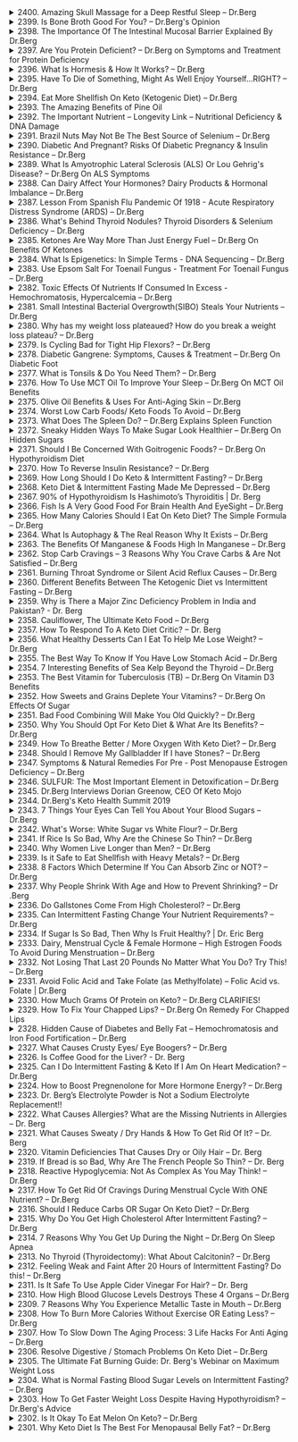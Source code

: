 <details>
<summary>2400. Amazing Skull Massage for a Deep Restful Sleep – Dr.Berg</summary><br>

<a href="https://www.youtube.com/watch?v=b5zqs2ciYHU" target="_blank">
    <img src="https://img.youtube.com/vi/b5zqs2ciYHU/maxresdefault.jpg" alt="[Youtube]" width="200">
</a>



</details>

<details>
<summary>2399. Is Bone Broth Good For You? – Dr.Berg's Opinion</summary><br>

<a href="https://www.youtube.com/watch?v=8ijINiL4H64" target="_blank">
    <img src="https://img.youtube.com/vi/8ijINiL4H64/maxresdefault.jpg" alt="[Youtube]" width="200">
</a>



</details>

<details>
<summary>2398. The Importance Of The Intestinal Mucosal Barrier Explained By Dr.Berg</summary><br>

<a href="https://www.youtube.com/watch?v=F2vorUSe_Fo" target="_blank">
    <img src="https://img.youtube.com/vi/F2vorUSe_Fo/maxresdefault.jpg" alt="[Youtube]" width="200">
</a>



</details>

<details>
<summary>2397. Are You Protein Deficient? – Dr.Berg on Symptoms and Treatment for Protein Deficiency</summary><br>

<a href="https://www.youtube.com/watch?v=ZHfzcBy52Hw" target="_blank">
    <img src="https://img.youtube.com/vi/ZHfzcBy52Hw/maxresdefault.jpg" alt="[Youtube]" width="200">
</a>



</details>

<details>
<summary>2396. What Is Hormesis & How It Works? – Dr.Berg</summary><br>

<a href="https://www.youtube.com/watch?v=jOfcpsXpFgA" target="_blank">
    <img src="https://img.youtube.com/vi/jOfcpsXpFgA/maxresdefault.jpg" alt="[Youtube]" width="200">
</a>



</details>

<details>
<summary>2395. Have To Die of Something, Might As Well Enjoy Yourself...RIGHT? – Dr.Berg</summary><br>

<a href="https://www.youtube.com/watch?v=j3T6fkDH8q4" target="_blank">
    <img src="https://img.youtube.com/vi/j3T6fkDH8q4/maxresdefault.jpg" alt="[Youtube]" width="200">
</a>



</details>

<details>
<summary>2394. Eat More Shellfish On Keto (Ketogenic Diet) – Dr.Berg</summary><br>

<a href="https://www.youtube.com/watch?v=aBtS7_5l75A" target="_blank">
    <img src="https://img.youtube.com/vi/aBtS7_5l75A/maxresdefault.jpg" alt="[Youtube]" width="200">
</a>



</details>

<details>
<summary>2393. The Amazing Benefits of Pine Oil</summary><br>

<a href="https://www.youtube.com/watch?v=ONisoHrkPw8" target="_blank">
    <img src="https://img.youtube.com/vi/ONisoHrkPw8/maxresdefault.jpg" alt="[Youtube]" width="200">
</a>



</details>

<details>
<summary>2392. The Important Nutrient – Longevity Link – Nutritional Deficiency & DNA Damage</summary><br>

<a href="https://www.youtube.com/watch?v=MP79H8npMG0" target="_blank">
    <img src="https://img.youtube.com/vi/MP79H8npMG0/maxresdefault.jpg" alt="[Youtube]" width="200">
</a>



</details>

<details>
<summary>2391. Brazil Nuts May Not Be The Best Source of Selenium – Dr.Berg</summary><br>

<a href="https://www.youtube.com/watch?v=JQXgAMkv1EE" target="_blank">
    <img src="https://img.youtube.com/vi/JQXgAMkv1EE/maxresdefault.jpg" alt="[Youtube]" width="200">
</a>



</details>

<details>
<summary>2390. Diabetic And Pregnant? Risks Of Diabetic Pregnancy & Insulin Resistance – Dr.Berg</summary><br>

<a href="https://www.youtube.com/watch?v=szcdGeKyM_U" target="_blank">
    <img src="https://img.youtube.com/vi/szcdGeKyM_U/maxresdefault.jpg" alt="[Youtube]" width="200">
</a>



</details>

<details>
<summary>2389. What Is Amyotrophic Lateral Sclerosis (ALS) Or Lou Gehrig's Disease? – Dr.Berg On ALS Symptoms</summary><br>

<a href="https://www.youtube.com/watch?v=shxB16oL3qo" target="_blank">
    <img src="https://img.youtube.com/vi/shxB16oL3qo/maxresdefault.jpg" alt="[Youtube]" width="200">
</a>



</details>

<details>
<summary>2388. Can Dairy Affect Your Hormones? Dairy Products & Hormonal Imbalance – Dr.Berg</summary><br>

<a href="https://www.youtube.com/watch?v=D7kAqIzTCXA" target="_blank">
    <img src="https://img.youtube.com/vi/D7kAqIzTCXA/maxresdefault.jpg" alt="[Youtube]" width="200">
</a>



</details>

<details>
<summary>2387. Lesson From Spanish Flu Pandemic Of 1918 - Acute Respiratory Distress Syndrome (ARDS) – Dr.Berg</summary><br>

<a href="https://www.youtube.com/watch?v=ZyrcYVH6qtU" target="_blank">
    <img src="https://img.youtube.com/vi/ZyrcYVH6qtU/maxresdefault.jpg" alt="[Youtube]" width="200">
</a>



</details>

<details>
<summary>2386. What's Behind Thyroid Nodules? Thyroid Disorders & Selenium Deficiency – Dr.Berg</summary><br>

<a href="https://www.youtube.com/watch?v=DMi1o9KPqxc" target="_blank">
    <img src="https://img.youtube.com/vi/DMi1o9KPqxc/maxresdefault.jpg" alt="[Youtube]" width="200">
</a>



</details>

<details>
<summary>2385. Ketones Are Way More Than Just Energy Fuel – Dr.Berg On Benefits Of Ketones</summary><br>

<a href="https://www.youtube.com/watch?v=b9G7wR6BRuE" target="_blank">
    <img src="https://img.youtube.com/vi/b9G7wR6BRuE/maxresdefault.jpg" alt="[Youtube]" width="200">
</a>



</details>

<details>
<summary>2384. What Is Epigenetics: In Simple Terms - DNA Sequencing – Dr.Berg</summary><br>

<a href="https://www.youtube.com/watch?v=g12kIu9jrIk" target="_blank">
    <img src="https://img.youtube.com/vi/g12kIu9jrIk/maxresdefault.jpg" alt="[Youtube]" width="200">
</a>



</details>

<details>
<summary>2383. Use Epsom Salt For Toenail Fungus - Treatment For Toenail Fungus – Dr.Berg</summary><br>

<a href="https://www.youtube.com/watch?v=ybWe5N4vCYg" target="_blank">
    <img src="https://img.youtube.com/vi/ybWe5N4vCYg/maxresdefault.jpg" alt="[Youtube]" width="200">
</a>



</details>

<details>
<summary>2382. Toxic Effects Of Nutrients If Consumed In Excess - Hemochromatosis, Hypercalcemia – Dr.Berg</summary><br>

<a href="https://www.youtube.com/watch?v=pA8L4H7MnLw" target="_blank">
    <img src="https://img.youtube.com/vi/pA8L4H7MnLw/maxresdefault.jpg" alt="[Youtube]" width="200">
</a>



</details>

<details>
<summary>2381. Small Intestinal Bacterial Overgrowth(SIBO) Steals Your Nutrients – Dr.Berg</summary><br>

<a href="https://www.youtube.com/watch?v=fOIjbB27enE" target="_blank">
    <img src="https://img.youtube.com/vi/fOIjbB27enE/maxresdefault.jpg" alt="[Youtube]" width="200">
</a>



</details>

<details>
<summary>2380. Why has my weight loss plateaued? How do you break a weight loss plateau? – Dr.Berg</summary><br>

<a href="https://www.youtube.com/watch?v=A8FWRkpbCVI" target="_blank">
    <img src="https://img.youtube.com/vi/A8FWRkpbCVI/maxresdefault.jpg" alt="[Youtube]" width="200">
</a>



</details>

<details>
<summary>2379. Is Cycling Bad for Tight Hip Flexors? – Dr.Berg</summary><br>

<a href="https://www.youtube.com/watch?v=mAv0SkpJdRA" target="_blank">
    <img src="https://img.youtube.com/vi/mAv0SkpJdRA/maxresdefault.jpg" alt="[Youtube]" width="200">
</a>



</details>

<details>
<summary>2378. Diabetic Gangrene: Symptoms, Causes & Treatment – Dr.Berg On Diabetic Foot</summary><br>

<a href="https://www.youtube.com/watch?v=_HmRSMINhiM" target="_blank">
    <img src="https://img.youtube.com/vi/_HmRSMINhiM/maxresdefault.jpg" alt="[Youtube]" width="200">
</a>



</details>

<details>
<summary>2377. What is Tonsils & Do You Need Them? – Dr.Berg</summary><br>

<a href="https://www.youtube.com/watch?v=d_igjDskDZI" target="_blank">
    <img src="https://img.youtube.com/vi/d_igjDskDZI/maxresdefault.jpg" alt="[Youtube]" width="200">
</a>



</details>

<details>
<summary>2376. How To Use MCT Oil To Improve Your Sleep – Dr.Berg On MCT Oil Benefits</summary><br>

<a href="https://www.youtube.com/watch?v=irGVyiQNn_Y" target="_blank">
    <img src="https://img.youtube.com/vi/irGVyiQNn_Y/maxresdefault.jpg" alt="[Youtube]" width="200">
</a>



</details>

<details>
<summary>2375. Olive Oil Benefits & Uses For  Anti-Aging Skin – Dr.Berg</summary><br>

<a href="https://www.youtube.com/watch?v=ZaVGvytCB9w" target="_blank">
    <img src="https://img.youtube.com/vi/ZaVGvytCB9w/maxresdefault.jpg" alt="[Youtube]" width="200">
</a>



</details>

<details>
<summary>2374. Worst Low Carb Foods/ Keto Foods To Avoid – Dr.Berg</summary><br>

<a href="https://www.youtube.com/watch?v=3iG8RYyumYE" target="_blank">
    <img src="https://img.youtube.com/vi/3iG8RYyumYE/maxresdefault.jpg" alt="[Youtube]" width="200">
</a>



</details>

<details>
<summary>2373. What Does The Spleen Do? – Dr.Berg Explains Spleen Function</summary><br>

<a href="https://www.youtube.com/watch?v=kiXbC0L-e4g" target="_blank">
    <img src="https://img.youtube.com/vi/kiXbC0L-e4g/maxresdefault.jpg" alt="[Youtube]" width="200">
</a>



</details>

<details>
<summary>2372. Sneaky Hidden Ways To Make Sugar Look Healthier – Dr.Berg On Hidden Sugars</summary><br>

<a href="https://www.youtube.com/watch?v=d66BlatRA38" target="_blank">
    <img src="https://img.youtube.com/vi/d66BlatRA38/maxresdefault.jpg" alt="[Youtube]" width="200">
</a>



</details>

<details>
<summary>2371. Should I Be Concerned With Goitrogenic Foods? – Dr.Berg On Hypothyroidism Diet</summary><br>

<a href="https://www.youtube.com/watch?v=JHJkdadTxDc" target="_blank">
    <img src="https://img.youtube.com/vi/JHJkdadTxDc/maxresdefault.jpg" alt="[Youtube]" width="200">
</a>



</details>

<details>
<summary>2370. How To Reverse Insulin Resistance? – Dr.Berg</summary><br>

<a href="https://www.youtube.com/watch?v=cUXSPIi5mE0" target="_blank">
    <img src="https://img.youtube.com/vi/cUXSPIi5mE0/maxresdefault.jpg" alt="[Youtube]" width="200">
</a>



</details>

<details>
<summary>2369. How Long Should I Do Keto & Intermittent Fasting? – Dr.Berg</summary><br>

<a href="https://www.youtube.com/watch?v=zLB9SaE5xMM" target="_blank">
    <img src="https://img.youtube.com/vi/zLB9SaE5xMM/maxresdefault.jpg" alt="[Youtube]" width="200">
</a>



</details>

<details>
<summary>2368. Keto Diet & Intermittent Fasting Made Me Depressed – Dr.Berg</summary><br>

<a href="https://www.youtube.com/watch?v=mU9MIGf3GiY" target="_blank">
    <img src="https://img.youtube.com/vi/mU9MIGf3GiY/maxresdefault.jpg" alt="[Youtube]" width="200">
</a>



</details>

<details>
<summary>2367. 90% of Hypothyroidism Is Hashimoto’s Thyroiditis | Dr. Berg</summary><br>

<a href="https://www.youtube.com/watch?v=rvUthITs4oI" target="_blank">
    <img src="https://img.youtube.com/vi/rvUthITs4oI/maxresdefault.jpg" alt="[Youtube]" width="200">
</a>



</details>

<details>
<summary>2366. Fish Is A Very Good Food For Brain Health And EyeSight – Dr.Berg</summary><br>

<a href="https://www.youtube.com/watch?v=G6PopifKHDE" target="_blank">
    <img src="https://img.youtube.com/vi/G6PopifKHDE/maxresdefault.jpg" alt="[Youtube]" width="200">
</a>



</details>

<details>
<summary>2365. How Many Calories Should I Eat On Keto Diet? The Simple Formula – Dr.Berg</summary><br>

<a href="https://www.youtube.com/watch?v=a-4GsqS99zc" target="_blank">
    <img src="https://img.youtube.com/vi/a-4GsqS99zc/maxresdefault.jpg" alt="[Youtube]" width="200">
</a>



</details>

<details>
<summary>2364. What Is Autophagy & The Real Reason Why It Exists – Dr.Berg</summary><br>

<a href="https://www.youtube.com/watch?v=tf8sSome1lE" target="_blank">
    <img src="https://img.youtube.com/vi/tf8sSome1lE/maxresdefault.jpg" alt="[Youtube]" width="200">
</a>



</details>

<details>
<summary>2363. The Benefits Of Manganese & Foods High In Manganese – Dr.Berg</summary><br>

<a href="https://www.youtube.com/watch?v=gsifREzstI4" target="_blank">
    <img src="https://img.youtube.com/vi/gsifREzstI4/maxresdefault.jpg" alt="[Youtube]" width="200">
</a>



</details>

<details>
<summary>2362. Stop Carb Cravings – 3 Reasons Why You Crave Carbs & Are Not Satisfied – Dr.Berg</summary><br>

<a href="https://www.youtube.com/watch?v=ZGY2ASJ2NSM" target="_blank">
    <img src="https://img.youtube.com/vi/ZGY2ASJ2NSM/maxresdefault.jpg" alt="[Youtube]" width="200">
</a>



</details>

<details>
<summary>2361. Burning Throat Syndrome or Silent Acid Reflux Causes – Dr.Berg</summary><br>

<a href="https://www.youtube.com/watch?v=hzC95NphH5w" target="_blank">
    <img src="https://img.youtube.com/vi/hzC95NphH5w/maxresdefault.jpg" alt="[Youtube]" width="200">
</a>



</details>

<details>
<summary>2360. Different Benefits Between The Ketogenic Diet vs Intermittent Fasting – Dr.Berg</summary><br>

<a href="https://www.youtube.com/watch?v=LQXfEFGtsw4" target="_blank">
    <img src="https://img.youtube.com/vi/LQXfEFGtsw4/maxresdefault.jpg" alt="[Youtube]" width="200">
</a>



</details>

<details>
<summary>2359. Why is There a Major Zinc Deficiency Problem in India and Pakistan? - Dr. Berg</summary><br>

<a href="https://www.youtube.com/watch?v=h93KKivvIPM" target="_blank">
    <img src="https://img.youtube.com/vi/h93KKivvIPM/maxresdefault.jpg" alt="[Youtube]" width="200">
</a>



</details>

<details>
<summary>2358. Cauliflower, The Ultimate Keto Food – Dr.Berg</summary><br>

<a href="https://www.youtube.com/watch?v=yZlwJsrFiDc" target="_blank">
    <img src="https://img.youtube.com/vi/yZlwJsrFiDc/maxresdefault.jpg" alt="[Youtube]" width="200">
</a>



</details>

<details>
<summary>2357. How To Respond To A Keto Diet Critic? – Dr. Berg</summary><br>

<a href="https://www.youtube.com/watch?v=UOwC9ASVTAM" target="_blank">
    <img src="https://img.youtube.com/vi/UOwC9ASVTAM/maxresdefault.jpg" alt="[Youtube]" width="200">
</a>



</details>

<details>
<summary>2356. What Healthy Desserts Can I Eat To Help Me Lose Weight? – Dr.Berg</summary><br>

<a href="https://www.youtube.com/watch?v=F7qquUNM2Zw" target="_blank">
    <img src="https://img.youtube.com/vi/F7qquUNM2Zw/maxresdefault.jpg" alt="[Youtube]" width="200">
</a>



</details>

<details>
<summary>2355. The Best Way To Know If You Have Low Stomach Acid – Dr.Berg</summary><br>

<a href="https://www.youtube.com/watch?v=OxZBvKr-3x8" target="_blank">
    <img src="https://img.youtube.com/vi/OxZBvKr-3x8/maxresdefault.jpg" alt="[Youtube]" width="200">
</a>



</details>

<details>
<summary>2354. 7 Interesting Benefits of Sea Kelp Beyond the Thyroid – Dr.Berg</summary><br>

<a href="https://www.youtube.com/watch?v=9_uzE0-XR0E" target="_blank">
    <img src="https://img.youtube.com/vi/9_uzE0-XR0E/maxresdefault.jpg" alt="[Youtube]" width="200">
</a>



</details>

<details>
<summary>2353. The Best Vitamin for Tuberculosis (TB) – Dr.Berg On Vitamin D3 Benefits</summary><br>

<a href="https://www.youtube.com/watch?v=OWnUiSuVgj8" target="_blank">
    <img src="https://img.youtube.com/vi/OWnUiSuVgj8/maxresdefault.jpg" alt="[Youtube]" width="200">
</a>



</details>

<details>
<summary>2352. How Sweets and Grains Deplete Your Vitamins? – Dr.Berg On Effects Of Sugar</summary><br>

<a href="https://www.youtube.com/watch?v=jsag0FWSClw" target="_blank">
    <img src="https://img.youtube.com/vi/jsag0FWSClw/maxresdefault.jpg" alt="[Youtube]" width="200">
</a>



</details>

<details>
<summary>2351. Bad Food Combining Will Make You Old Quickly? – Dr.Berg</summary><br>

<a href="https://www.youtube.com/watch?v=wkPPUYOW8HE" target="_blank">
    <img src="https://img.youtube.com/vi/wkPPUYOW8HE/maxresdefault.jpg" alt="[Youtube]" width="200">
</a>



</details>

<details>
<summary>2350. Why You Should Opt For Keto Diet & What Are Its Benefits? – Dr.Berg</summary><br>

<a href="https://www.youtube.com/watch?v=iQTvvqFp7IU" target="_blank">
    <img src="https://img.youtube.com/vi/iQTvvqFp7IU/maxresdefault.jpg" alt="[Youtube]" width="200">
</a>



</details>

<details>
<summary>2349. How To Breathe Better / More Oxygen With Keto Diet? – Dr.Berg</summary><br>

<a href="https://www.youtube.com/watch?v=uS8rt6VNr50" target="_blank">
    <img src="https://img.youtube.com/vi/uS8rt6VNr50/maxresdefault.jpg" alt="[Youtube]" width="200">
</a>



</details>

<details>
<summary>2348. Should I Remove My Gallbladder If I have Stones? – Dr.Berg</summary><br>

<a href="https://www.youtube.com/watch?v=_PDc5xI1b5U" target="_blank">
    <img src="https://img.youtube.com/vi/_PDc5xI1b5U/maxresdefault.jpg" alt="[Youtube]" width="200">
</a>



</details>

<details>
<summary>2347. Symptoms & Natural Remedies For Pre - Post Menopause Estrogen Deficiency – Dr.Berg</summary><br>

<a href="https://www.youtube.com/watch?v=iHrP06tUQu8" target="_blank">
    <img src="https://img.youtube.com/vi/iHrP06tUQu8/maxresdefault.jpg" alt="[Youtube]" width="200">
</a>



</details>

<details>
<summary>2346. SULFUR: The Most Important Element in Detoxification – Dr.Berg</summary><br>

<a href="https://www.youtube.com/watch?v=eq9ZNd3ToSs" target="_blank">
    <img src="https://img.youtube.com/vi/eq9ZNd3ToSs/maxresdefault.jpg" alt="[Youtube]" width="200">
</a>



</details>

<details>
<summary>2345. Dr.Berg Interviews Dorian Greenow, CEO Of Keto Mojo</summary><br>

<a href="https://www.youtube.com/watch?v=krD-IQ_5lQk" target="_blank">
    <img src="https://img.youtube.com/vi/krD-IQ_5lQk/maxresdefault.jpg" alt="[Youtube]" width="200">
</a>



</details>

<details>
<summary>2344. Dr.Berg's Keto Health Summit 2019</summary><br>

<a href="https://www.youtube.com/watch?v=rIvc3LAek7w" target="_blank">
    <img src="https://img.youtube.com/vi/rIvc3LAek7w/maxresdefault.jpg" alt="[Youtube]" width="200">
</a>



</details>

<details>
<summary>2343. 7 Things Your Eyes Can Tell You About Your Blood Sugars – Dr.Berg</summary><br>

<a href="https://www.youtube.com/watch?v=3Jvimhr_-wA" target="_blank">
    <img src="https://img.youtube.com/vi/3Jvimhr_-wA/maxresdefault.jpg" alt="[Youtube]" width="200">
</a>



</details>

<details>
<summary>2342. What's Worse: White Sugar vs White Flour? – Dr.Berg</summary><br>

<a href="https://www.youtube.com/watch?v=g_pax5an8B4" target="_blank">
    <img src="https://img.youtube.com/vi/g_pax5an8B4/maxresdefault.jpg" alt="[Youtube]" width="200">
</a>



</details>

<details>
<summary>2341. If Rice Is So Bad, Why Are the Chinese So Thin? – Dr.Berg</summary><br>

<a href="https://www.youtube.com/watch?v=A5Aj-LhHtmw" target="_blank">
    <img src="https://img.youtube.com/vi/A5Aj-LhHtmw/maxresdefault.jpg" alt="[Youtube]" width="200">
</a>



</details>

<details>
<summary>2340. Why Women Live Longer than Men? – Dr.Berg</summary><br>

<a href="https://www.youtube.com/watch?v=VO5YeDZ-jRE" target="_blank">
    <img src="https://img.youtube.com/vi/VO5YeDZ-jRE/maxresdefault.jpg" alt="[Youtube]" width="200">
</a>



</details>

<details>
<summary>2339. Is it Safe to Eat Shellfish with Heavy Metals? – Dr.Berg</summary><br>

<a href="https://www.youtube.com/watch?v=534qYlimqBQ" target="_blank">
    <img src="https://img.youtube.com/vi/534qYlimqBQ/maxresdefault.jpg" alt="[Youtube]" width="200">
</a>



</details>

<details>
<summary>2338. 8 Factors Which Determine If You Can Absorb Zinc or NOT? – Dr.Berg</summary><br>

<a href="https://www.youtube.com/watch?v=MEDWmciAGhE" target="_blank">
    <img src="https://img.youtube.com/vi/MEDWmciAGhE/maxresdefault.jpg" alt="[Youtube]" width="200">
</a>



</details>

<details>
<summary>2337. Why People Shrink With Age and How to Prevent Shrinking? – Dr .Berg</summary><br>

<a href="https://www.youtube.com/watch?v=7cf33DCzuqk" target="_blank">
    <img src="https://img.youtube.com/vi/7cf33DCzuqk/maxresdefault.jpg" alt="[Youtube]" width="200">
</a>



</details>

<details>
<summary>2336. Do Gallstones Come From High Cholesterol? – Dr.Berg</summary><br>

<a href="https://www.youtube.com/watch?v=_3NAVFGQq54" target="_blank">
    <img src="https://img.youtube.com/vi/_3NAVFGQq54/maxresdefault.jpg" alt="[Youtube]" width="200">
</a>



</details>

<details>
<summary>2335. Can Intermittent Fasting Change Your Nutrient Requirements? – Dr.Berg</summary><br>

<a href="https://www.youtube.com/watch?v=oLgRvzIUKSo" target="_blank">
    <img src="https://img.youtube.com/vi/oLgRvzIUKSo/maxresdefault.jpg" alt="[Youtube]" width="200">
</a>



</details>

<details>
<summary>2334. If Sugar Is So Bad, Then Why Is Fruit Healthy? | Dr. Eric Berg</summary><br>

<a href="https://www.youtube.com/watch?v=ef-uEe_fcdU" target="_blank">
    <img src="https://img.youtube.com/vi/ef-uEe_fcdU/maxresdefault.jpg" alt="[Youtube]" width="200">
</a>



</details>

<details>
<summary>2333. Dairy, Menstrual Cycle & Female Hormone – High Estrogen Foods To Avoid During Menstruation – Dr.Berg</summary><br>

<a href="https://www.youtube.com/watch?v=DDMGm-Qd3OM" target="_blank">
    <img src="https://img.youtube.com/vi/DDMGm-Qd3OM/maxresdefault.jpg" alt="[Youtube]" width="200">
</a>



</details>

<details>
<summary>2332. Not Losing That Last 20 Pounds No Matter What You Do? Try This! – Dr.Berg</summary><br>

<a href="https://www.youtube.com/watch?v=lFCxFTGFiM0" target="_blank">
    <img src="https://img.youtube.com/vi/lFCxFTGFiM0/maxresdefault.jpg" alt="[Youtube]" width="200">
</a>



</details>

<details>
<summary>2331. Avoid Folic Acid and Take Folate (as Methylfolate) – Folic Acid vs. Folate | Dr.Berg</summary><br>

<a href="https://www.youtube.com/watch?v=bFpwPrnOQoY" target="_blank">
    <img src="https://img.youtube.com/vi/bFpwPrnOQoY/maxresdefault.jpg" alt="[Youtube]" width="200">
</a>



</details>

<details>
<summary>2330. How Much Grams Of Protein on Keto? – Dr.Berg CLARIFIES!</summary><br>

<a href="https://www.youtube.com/watch?v=xlL0EXt2jNA" target="_blank">
    <img src="https://img.youtube.com/vi/xlL0EXt2jNA/maxresdefault.jpg" alt="[Youtube]" width="200">
</a>



</details>

<details>
<summary>2329. How To Fix Your Chapped Lips? – Dr.Berg On  Remedy For Chapped Lips</summary><br>

<a href="https://www.youtube.com/watch?v=xVG2K1zew4c" target="_blank">
    <img src="https://img.youtube.com/vi/xVG2K1zew4c/maxresdefault.jpg" alt="[Youtube]" width="200">
</a>



</details>

<details>
<summary>2328. Hidden Cause of Diabetes and Belly Fat – Hemochromatosis and Iron Food Fortification – Dr.Berg</summary><br>

<a href="https://www.youtube.com/watch?v=yBCU_xY2uEc" target="_blank">
    <img src="https://img.youtube.com/vi/yBCU_xY2uEc/maxresdefault.jpg" alt="[Youtube]" width="200">
</a>



</details>

<details>
<summary>2327. What Causes Crusty Eyes/ Eye Boogers? – Dr.Berg</summary><br>

<a href="https://www.youtube.com/watch?v=_5wFZPF7xhI" target="_blank">
    <img src="https://img.youtube.com/vi/_5wFZPF7xhI/maxresdefault.jpg" alt="[Youtube]" width="200">
</a>



</details>

<details>
<summary>2326. Is Coffee Good for the Liver? - Dr. Berg</summary><br>

<a href="https://www.youtube.com/watch?v=yDwAUMVRUS0" target="_blank">
    <img src="https://img.youtube.com/vi/yDwAUMVRUS0/maxresdefault.jpg" alt="[Youtube]" width="200">
</a>



</details>

<details>
<summary>2325. Can I Do Intermittent Fasting & Keto If I Am On Heart Medication? – Dr.Berg</summary><br>

<a href="https://www.youtube.com/watch?v=pevprJsbDNY" target="_blank">
    <img src="https://img.youtube.com/vi/pevprJsbDNY/maxresdefault.jpg" alt="[Youtube]" width="200">
</a>



</details>

<details>
<summary>2324. How to Boost Pregnenolone for More Hormone Energy? – Dr.Berg</summary><br>

<a href="https://www.youtube.com/watch?v=B0FT5Yq8gQM" target="_blank">
    <img src="https://img.youtube.com/vi/B0FT5Yq8gQM/maxresdefault.jpg" alt="[Youtube]" width="200">
</a>



</details>

<details>
<summary>2323. Dr. Berg’s Electrolyte Powder is Not a Sodium Electrolyte Replacement!!</summary><br>

<a href="https://www.youtube.com/watch?v=Ura4uZGYdm0" target="_blank">
    <img src="https://img.youtube.com/vi/Ura4uZGYdm0/maxresdefault.jpg" alt="[Youtube]" width="200">
</a>



</details>

<details>
<summary>2322. What Causes Allergies? What are the Missing Nutrients in Allergies – Dr. Berg</summary><br>

<a href="https://www.youtube.com/watch?v=Zsq__sae5Yc" target="_blank">
    <img src="https://img.youtube.com/vi/Zsq__sae5Yc/maxresdefault.jpg" alt="[Youtube]" width="200">
</a>



</details>

<details>
<summary>2321. What Causes Sweaty / Dry Hands & How To Get Rid Of It? – Dr. Berg</summary><br>

<a href="https://www.youtube.com/watch?v=l4_8vRmQVmA" target="_blank">
    <img src="https://img.youtube.com/vi/l4_8vRmQVmA/maxresdefault.jpg" alt="[Youtube]" width="200">
</a>



</details>

<details>
<summary>2320. Vitamin Deficiencies That Causes Dry or Oily Hair – Dr. Berg</summary><br>

<a href="https://www.youtube.com/watch?v=aZqhHKB-mKc" target="_blank">
    <img src="https://img.youtube.com/vi/aZqhHKB-mKc/maxresdefault.jpg" alt="[Youtube]" width="200">
</a>



</details>

<details>
<summary>2319. If Bread is so Bad, Why Are The French People So Thin? – Dr. Berg</summary><br>

<a href="https://www.youtube.com/watch?v=m11PixK4G90" target="_blank">
    <img src="https://img.youtube.com/vi/m11PixK4G90/maxresdefault.jpg" alt="[Youtube]" width="200">
</a>



</details>

<details>
<summary>2318. Reactive Hypoglycemia: Not As Complex As You May Think! – Dr.Berg</summary><br>

<a href="https://www.youtube.com/watch?v=fNjk0fjoQSs" target="_blank">
    <img src="https://img.youtube.com/vi/fNjk0fjoQSs/maxresdefault.jpg" alt="[Youtube]" width="200">
</a>



</details>

<details>
<summary>2317. How To Get Rid Of Cravings During Menstrual Cycle With ONE Nutrient? – Dr.Berg</summary><br>

<a href="https://www.youtube.com/watch?v=dVGr_ywd_iI" target="_blank">
    <img src="https://img.youtube.com/vi/dVGr_ywd_iI/maxresdefault.jpg" alt="[Youtube]" width="200">
</a>



</details>

<details>
<summary>2316. Should I Reduce Carbs OR Sugar On Keto Diet? – Dr.Berg</summary><br>

<a href="https://www.youtube.com/watch?v=7RBsVGk9bkA" target="_blank">
    <img src="https://img.youtube.com/vi/7RBsVGk9bkA/maxresdefault.jpg" alt="[Youtube]" width="200">
</a>



</details>

<details>
<summary>2315. Why Do You Get High Cholesterol After Intermittent Fasting? – Dr.Berg</summary><br>

<a href="https://www.youtube.com/watch?v=bJ4S-0XJ1fA" target="_blank">
    <img src="https://img.youtube.com/vi/bJ4S-0XJ1fA/maxresdefault.jpg" alt="[Youtube]" width="200">
</a>



</details>

<details>
<summary>2314. 7 Reasons Why You Get Up During the Night – Dr.Berg On Sleep Apnea</summary><br>

<a href="https://www.youtube.com/watch?v=1COqq37F82Q" target="_blank">
    <img src="https://img.youtube.com/vi/1COqq37F82Q/maxresdefault.jpg" alt="[Youtube]" width="200">
</a>



</details>

<details>
<summary>2313. No Thyroid (Thyroidectomy): What About Calcitonin? – Dr.Berg</summary><br>

<a href="https://www.youtube.com/watch?v=v-ApGpz9FD4" target="_blank">
    <img src="https://img.youtube.com/vi/v-ApGpz9FD4/maxresdefault.jpg" alt="[Youtube]" width="200">
</a>



</details>

<details>
<summary>2312. Feeling Weak and Faint After 20 Hours of Intermittent Fasting? Do this! – Dr.Berg</summary><br>

<a href="https://www.youtube.com/watch?v=kmvdYeS9b64" target="_blank">
    <img src="https://img.youtube.com/vi/kmvdYeS9b64/maxresdefault.jpg" alt="[Youtube]" width="200">
</a>



</details>

<details>
<summary>2311. Is It Safe To Use Apple Cider Vinegar For Hair? – Dr. Berg</summary><br>

<a href="https://www.youtube.com/watch?v=dbxXJgnAaKw" target="_blank">
    <img src="https://img.youtube.com/vi/dbxXJgnAaKw/maxresdefault.jpg" alt="[Youtube]" width="200">
</a>



</details>

<details>
<summary>2310. How High Blood Glucose Levels Destroys These 4 Organs – Dr.Berg</summary><br>

<a href="https://www.youtube.com/watch?v=lmN9FR9udKw" target="_blank">
    <img src="https://img.youtube.com/vi/lmN9FR9udKw/maxresdefault.jpg" alt="[Youtube]" width="200">
</a>



</details>

<details>
<summary>2309. 7 Reasons Why You Experience Metallic Taste in Mouth – Dr.Berg</summary><br>

<a href="https://www.youtube.com/watch?v=SWO-ll6p_yg" target="_blank">
    <img src="https://img.youtube.com/vi/SWO-ll6p_yg/maxresdefault.jpg" alt="[Youtube]" width="200">
</a>



</details>

<details>
<summary>2308. How To Burn More Calories Without Exercise OR Eating Less? – Dr.Berg</summary><br>

<a href="https://www.youtube.com/watch?v=r9nqxSn4qrk" target="_blank">
    <img src="https://img.youtube.com/vi/r9nqxSn4qrk/maxresdefault.jpg" alt="[Youtube]" width="200">
</a>



</details>

<details>
<summary>2307. How To Slow Down The Aging Process: 3 Life Hacks For Anti Aging – Dr.Berg</summary><br>

<a href="https://www.youtube.com/watch?v=L8bFLDWUs3k" target="_blank">
    <img src="https://img.youtube.com/vi/L8bFLDWUs3k/maxresdefault.jpg" alt="[Youtube]" width="200">
</a>



</details>

<details>
<summary>2306. Resolve Digestive / Stomach Problems On Keto Diet – Dr.Berg</summary><br>

<a href="https://www.youtube.com/watch?v=O_2z7wRiupQ" target="_blank">
    <img src="https://img.youtube.com/vi/O_2z7wRiupQ/maxresdefault.jpg" alt="[Youtube]" width="200">
</a>



</details>

<details>
<summary>2305. The Ultimate Fat Burning Guide: Dr. Berg's Webinar on Maximum Weight Loss</summary><br>

<a href="https://www.youtube.com/watch?v=j91eC2z9Om4" target="_blank">
    <img src="https://img.youtube.com/vi/j91eC2z9Om4/maxresdefault.jpg" alt="[Youtube]" width="200">
</a>



</details>

<details>
<summary>2304. What is Normal Fasting Blood Sugar Levels on Intermittent Fasting? – Dr.Berg</summary><br>

<a href="https://www.youtube.com/watch?v=KEUJuirSrJg" target="_blank">
    <img src="https://img.youtube.com/vi/KEUJuirSrJg/maxresdefault.jpg" alt="[Youtube]" width="200">
</a>



</details>

<details>
<summary>2303. How To Get Faster Weight Loss Despite Having Hypothyroidism? – Dr.Berg's Advice</summary><br>

<a href="https://www.youtube.com/watch?v=B3cfLaWCufo" target="_blank">
    <img src="https://img.youtube.com/vi/B3cfLaWCufo/maxresdefault.jpg" alt="[Youtube]" width="200">
</a>



</details>

<details>
<summary>2302. Is It Okay To Eat Melon On Keto? – Dr.Berg</summary><br>

<a href="https://www.youtube.com/watch?v=VXkJaNQTJn0" target="_blank">
    <img src="https://img.youtube.com/vi/VXkJaNQTJn0/maxresdefault.jpg" alt="[Youtube]" width="200">
</a>



</details>

<details>
<summary>2301. Why Keto Diet Is The Best For Menopausal Belly Fat? – Dr.Berg</summary><br>

<a href="https://www.youtube.com/watch?v=ndyMstnfZxg" target="_blank">
    <img src="https://img.youtube.com/vi/ndyMstnfZxg/maxresdefault.jpg" alt="[Youtube]" width="200">
</a>



</details>

